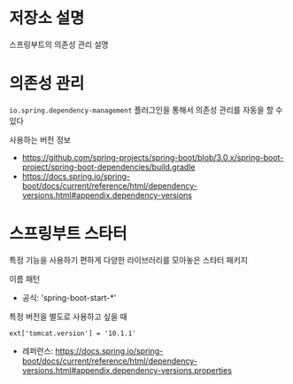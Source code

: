 # 저장소 설명
스프링부트의 의존성 관리 설명

# 의존성 관리 
`io.spring.dependency-management` 플러그인을 통해서 의존성 관리를 자동을 할 수 있다

사용하는 버전 정보
- https://github.com/spring-projects/spring-boot/blob/3.0.x/spring-boot-project/spring-boot-dependencies/build.gradle
- https://docs.spring.io/spring-boot/docs/current/reference/html/dependency-versions.html#appendix.dependency-versions

# 스프링부트 스타터
특정 기능을 사용하기 편하게 다양한 라이브러리를 모아놓은 스타터 패키지

이름 패턴
- 공식: 'spring-boot-start-*'

특정 버전을 별도로 사용하고 싶을 때
```
ext['tomcat.version'] = '10.1.1'
```
- 레퍼런스: https://docs.spring.io/spring-boot/docs/current/reference/html/dependency-versions.html#appendix.dependency-versions.properties